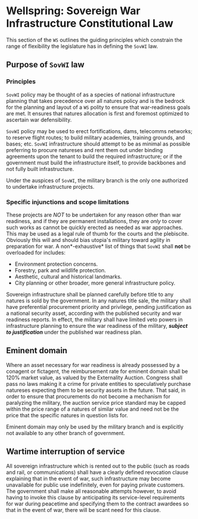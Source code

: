 
# Wellspring: Sovereign War Infrastructure Constitutional Law

This section of the `WS` outlines the guiding principles which constrain the range of flexibility the legislature has in defining the `SovWI` law.

## Purpose of `SovWI` law

### Principles

`SovWI` policy may be thought of as a species of national infrastructure planning that takes precedence over all natures policy and is the bedrock for the planning and layout of a `WS` polity to ensure that war-readiness goals are met. It ensures that natures allocation is first and foremost optimized to ascertain war defensibility.

`SovWI` policy may be used to erect fortifications, dams, telecomms networks; to reserve flight routes; to build military academies, training grounds, and bases; etc. `SovWI` infrastructure should attempt to be as minimal as possible preferring to procure natureses and rent them out under binding agreements upon the tenant to build the required infrastructure; or if the government must build the infrastructure itself, to provide backbones and not fully built infrastructure.

Under the auspices of `SovWI`, the military branch is the only one authorized to undertake infrastructure projects. 

### Specific injunctions and scope limitations

These projects are *NOT* to be undertaken for any reason other than war readiness, and if they are permanent installations, they are *only* to cover such works as cannot be quickly erected as needed as war approaches. This may be used as a legal rule of thumb for the courts and the plebiscite. Obviously this will and should bias utopia's military toward agility in preparation for war. A non*-exhaustive* list of things that `SovWI` shall **not** be overloaded for includes:

- Environment protection concerns.
- Forestry, park and wildlife protection.
- Aesthetic, cultural and historical landmarks.
- City planning or other broader, more general infrastructure policy.

Sovereign infrastructure shall be planned carefully before title to any natures is sold by the government. In any natures title sale, the military shall have preferential procurement priority and privilege, pending justification as a national security asset, according with the published security and war readiness reports. In effect, the military shall have limited veto powers in infrastructure planning to ensure the war readiness of the military, ***subject to justification*** under the published war readiness plan.

## Eminent domain

Where an asset necessary for war readiness is already possessed by a conagent or fictagent, the reimbursement rate for eminent domain shall be 120% market value, as valued by the Externality Auction. Congress shall pass no laws making it a crime for private entities to speculatively purchase natureses expecting them to be security assets in the future. That said, in order to ensure that procurements do not become a mechanism for paralyzing the military, the auction service price standard may be capped within the price range of a natures of similar value and need not be the price that the specific natures in question lists for.

Eminent domain may only be used by the military branch and is explicitly not available to any other branch of government.

## Wartime interruption of service

All sovereign infrastructure which is rented out to the public (such as roads and rail, or communications) shall have a clearly defined revocation clause explaining that in the event of war, such infrastructure may become unavailable for public use indefinitely, even for paying private customers. The government shall make all reasonable attempts however, to avoid having to invoke this clause by anticipating its service-level requirements for war during peacetime and specifying them to the contract awardees so that in the event of war, there will be scant need for this clause. 
